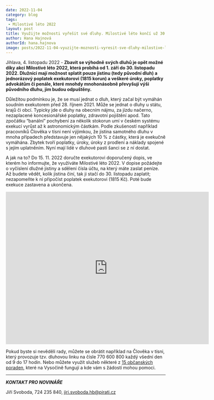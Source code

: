 ```yaml
---
date: 2022-11-04
category: blog
tags:
 - Milostivé léto 2022
layout: post
title: Využijte možnosti vyřešit své dluhy. Milostivé léto končí už 30. listopadu
author: Hana Hajnová
authorId: hana.hajnova
image: posts/2022-11-04-vyuzijte-moznosti-vyresit-sve-dluhy-milostive-leto-konci-uz-30-listopadu.jpg
---
```


Jihlava, 4. listopadu 2022 - **Zbavit se výhodně svých dluhů je opět možné díky akci Milostivé léto 2022, která probíhá od 1. září do 30. listopadu 2022. Dlužníci mají možnost splatit pouze jistinu (tedy původní dluh) a jednorázový poplatek exekutorovi (1815 korun) a veškeré úroky, poplatky advokátům či penále, které mnohdy mnohonásobně převyšují výši původního dluhu, jim budou odpuštěny.**

Důležitou podmínkou je, že se musí jednat o dluh, který začal být vymáhán soudním exekutorem před 28. říjnem 2021. Může se jednat o dluhy u státu, krajů či obcí. Typicky jde o dluhy na obecním nájmu, za jízdu načerno, nezaplacené koncesionářské poplatky, zdravotní pojištění apod. Tato zpočátku “banální” pochybení za několik stokorun umí v českém systému exekucí vyrůst až k astronomickým částkám. Podle zkušeností například pracovníků Člověka v tísni není výjimkou, že jistina samotného dluhu v mnoha případech představuje jen nějakých 10 % z částky, která je exekučně vymáhána. Zbytek tvoří poplatky, úroky, úroky z prodlení a náklady spojené s jejím uplatněním. Nyní mají lidé v dluhové pasti šanci se z ní dostat.

A jak na to? Do 15. 11. 2022 doručte exekutorovi doporučený dopis, ve kterém ho informujte, že využíváte Milostivé léto 2022. V dopise požádejte o vyčíslení dlužné jistiny a sdělení čísla účtu, na který máte zaslat peníze.  Až budete vědět, kolik jistina činí, tak ji stačí do 30. listopadu zaplatit; nezapomeňte k ní připočíst poplatek exekutorovi (1815 Kč). Poté bude exekuce zastavena a ukončena. 


<iframe width="640" height="480" src="https://www.youtube.com/embed/L_3H-Fgw6_k" frameborder="0"> </iframe>



Pokud byste si nevěděli rady, můžete se obrátit například na Člověka v tísni, který provozuje tzv. dluhovou linku na čísle 770 600 800 každý všední den od 9 do 17 hodin. Nebo můžete využít služeb některé z [15 občanských poraden](https://www.obcanskeporadny.cz/cs/poradny), které na Vysočině fungují a kde vám s žádostí mohou pomoci.


---

***KONTAKT PRO NOVINÁŘE*** 

Jiří Svoboda, 724 235 840, <jiri.svoboda.hb@pirati.cz>
